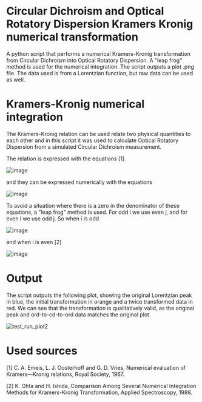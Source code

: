 # Circular Dichroism and Optical Rotatory Dispersion Kramers Kronig numerical transformation
A python script that performs a numerical Kramers-Kronig transformation from Circular Dichroism into Optical Rotatory Dispersion. A "leap frog" method is used for the numerical integration. The script outputs a plot .png file. The data used is from a Lorentzian function, but raw data can be used as well.


# Kramers-Kronig numerical integration
The Kramers-Kronig relation can be used relate two physical quantities to each other and in this script it was used to calculate Optical Rotatory Dispersion from a simulated Circular Dichroism measurement.

The relation is expressed with the equations [1]

![image](https://user-images.githubusercontent.com/48471512/179350156-1746d795-4a4a-4790-80b9-91e925042e49.png)

and they can be expressed numerically with the equations

![image](https://user-images.githubusercontent.com/48471512/179350190-200d375c-7877-43ab-a125-61dfceaec59e.png)

To avoid a situation where there is a zero in the denominator of these equations, a "leap frog" method is used. For odd i we use even j, and for even i we use odd j. So when i is odd

![image](https://user-images.githubusercontent.com/48471512/179350224-3a3c13d4-a98b-42b5-9480-7a7af42e0b9e.png)

and when i is even [2]

![image](https://user-images.githubusercontent.com/48471512/179350237-1049c1da-29fb-4270-815c-1defcdee3cb8.png)


# Output
The script outputs the following plot, showing the original Lorentzian peak in blue, the initial transformation in orange and a twice transformed data in red. We can see that the transformation is qualitatively valid, as the original peak and ord-to-cd-to-ord data matches the original plot. 

![test_run_plot2](https://user-images.githubusercontent.com/48471512/179350260-7adaaeb6-5c08-40f9-8637-53d1c5a04ccf.png)

# Used sources
[1] C. A. Emeis, L. J. Oosterhoff and G. D. Vries, Numerical evaluation of Kramers—Kronig relations, Royal Society, 1967. 

[2] K. Ohta and H. Ishida, Comparison Among Several Numerical Integration Methods for Kramers-Kronig Transformation, Applied Spectroscopy, 1988. 
